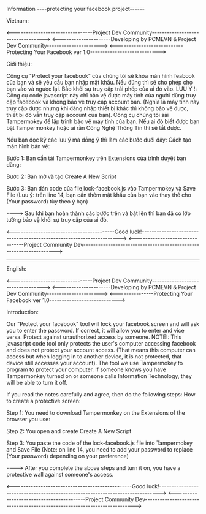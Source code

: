 Information ----protecting your facebook project------

Vietnam:

<--------------------------------Project Dev Community---------------------------------->
<---------------------Developing by PCMEVN & Project Dev Community---------------------->
<---------------------------Protecting Your Facebook ver 1.0---------------------------->


Giới thiệu:

Công cụ "Protect your facebook" của chúng tôi sẽ khóa màn hình feabook của bạn và sẽ yêu cầu bạn nhập mật khẩu. Nếu đúng thì sẽ cho phép cho bạn vào và ngược lại.
Bảo khỏi sự truy cập trái phép của ai đó vào.
LƯU Ý !:
  Công cụ code javascript này chỉ bảo vệ được máy tính của người dùng truy cập facebook và không bảo vệ truy cập account bạn. (Nghĩa là máy tính này truy cập được nhưng khi đăng nhập thiết bị khác thì không bảo vệ được, thiết bị đó vẫn truy cập account của bạn).
  Công cụ chúng tôi sài Tampermokey để lập trình bảo vệ máy tính của bạn. Nếu ai đó biết được bạn bật Tampermonkey hoặc ai rằn Công Nghệ Thông Tin thì sẽ tắt được.
  
Nếu bạn đọc kỹ các lưu ý mà đồng ý thì làm các bước dưới đây:
Cách tạo màn hình bản vệ:

Bước 1: Bạn cần tải Tampermonkey trên Extensions của trình duyệt bạn dùng:

Bước 2: Bạn mở và tạo Create A New Script

Bước 3: Bạn dán code của file lock-facebook.js vào Tampermokey và Save File
(Lưu ý: trên line 14, bạn cần thêm mật khẩu của bạn vào thay thế cho (Your password) tùy theo ý bạn)

----> Sau khi bạn hoàn thành các bước trên và bật lên thì bạn đã có lớp tường bảo vệ khỏi sự truy cập của ai đó.

<-----------------------------------------Good luck!--------------------------------------------------------------------->
<--------------------------------Project Community Dev------------------------------------------------------------------->

--------------------------------------------------------------------------------------------------------------------------------------------------------------------
English:




<--------------------------------Project Dev Community---------------------------------->
<---------------------Developing by PCMEVN & Project Dev Community---------------------->
<---------------Protecting Your Facebook ver 1.0---------------------------->

Introduction:

Our "Protect your facebook" tool will lock your facebook screen and will ask you to enter the password. If correct, it will allow you to enter and vice versa.
Protect against unauthorized access by someone.
NOTE!:
This javascript code tool only protects the user's computer accessing facebook and does not protect your account access. (That means this computer can access but when logging in to another device, it is not protected, that device still accesses your account).
The tool we use Tampermokey to program to protect your computer. If someone knows you have Tampermonkey turned on or someone calls Information Technology, they will be able to turn it off.

If you read the notes carefully and agree, then do the following steps:
How to create a protective screen:

Step 1: You need to download Tampermonkey on the Extensions of the browser you use:

Step 2: You open and create Create A New Script

Step 3: You paste the code of the lock-facebook.js file into Tampermokey and Save File
(Note: on line 14, you need to add your password to replace (Your password) depending on your preference)

----> After you complete the above steps and turn it on, you have a protective wall against someone's access.

<------------------------------------------------Good luck!------------------------------------------------------------------------------>
<-----------------------------------------Project Community Dev-------------------------------------------------------------------------->

